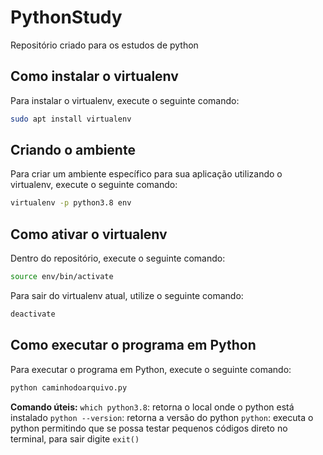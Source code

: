 # PythonStudy

Repositório criado para os estudos de python

## Como instalar o virtualenv

Para instalar o virtualenv, execute o seguinte comando:

```bash
sudo apt install virtualenv
```

## Criando o ambiente

Para criar um ambiente específico para sua aplicação utilizando o virtualenv, execute o seguinte comando: 

```bash
virtualenv -p python3.8 env
```

## Como ativar o virtualenv

Dentro do repositório, execute o seguinte comando:

```bash
source env/bin/activate
```

Para sair do virtualenv atual, utilize o seguinte comando:

```bash
deactivate
```

## Como executar o programa em Python

Para executar o programa em Python, execute o seguinte comando:

```bash
python caminhodoarquivo.py
```



**Comando úteis:**
`which python3.8`: retorna o local onde o python está instalado
`python --version`: retorna a versão do python 
`python`: executa o python permitindo que se possa testar pequenos códigos direto no terminal, para sair digite `exit()`
